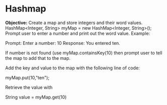 # Hashmap #

**Objective:**
Create a map and store integers and their word values.
HashMap<Integer, String> myMap = new HashMap<Integer, String>();
Prompt user to enter a number and print out the word value. 
Example:

Prompt: Enter a number: 10 Response: You entered ten.

If number is not found (use myMap.containsKey(10) then prompt user to tell the map to add that to the map.

Add the key and value to the map with the following line of code:

myMap.put(10,"ten");

Retrieve the value with

String value = myMap.get(10)

